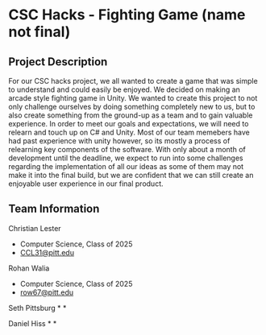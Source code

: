 # CSC Hacks - Fighting Game (name not final)

## Project Description
For our CSC hacks project, we all wanted to create a game that was simple to understand and could easily be enjoyed. We decided on making an arcade style fighting game in Unity. We wanted to create this project to not only challenge ourselves by doing something completely new to us, but to also create something from the ground-up as a team and to gain valuable experience. In order to meet our goals and expectations, we will need to relearn and touch up on C# and Unity. Most of our team memebers have had past experience with unity however, so its mostly a process of relearning key components of the software. With only about a month of development until the deadline, we expect to run into some challenges regarding the implementation of all our ideas as some of them may not make it into the final build, but we are confident that we can still create an enjoyable user experience in our final product.


## Team Information
Christian Lester
* Computer Science, Class of 2025
* CCL31@pitt.edu

Rohan Walia
* Computer Science, Class of 2025
* row67@pitt.edu

Seth Pittsburg
*
*

Daniel Hiss
*
*
